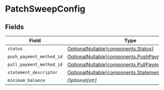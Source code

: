 # PatchSweepConfig


## Fields

| Field                                                                                              | Type                                                                                               | Required                                                                                           | Description                                                                                        |
| -------------------------------------------------------------------------------------------------- | -------------------------------------------------------------------------------------------------- | -------------------------------------------------------------------------------------------------- | -------------------------------------------------------------------------------------------------- |
| `status`                                                                                           | [OptionalNullable[components.Status]](../../models/components/status.md)                           | :heavy_minus_sign:                                                                                 | N/A                                                                                                |
| `push_payment_method_id`                                                                           | [OptionalNullable[components.PushPaymentMethodID]](../../models/components/pushpaymentmethodid.md) | :heavy_minus_sign:                                                                                 | N/A                                                                                                |
| `pull_payment_method_id`                                                                           | [OptionalNullable[components.PullPaymentMethodID]](../../models/components/pullpaymentmethodid.md) | :heavy_minus_sign:                                                                                 | N/A                                                                                                |
| `statement_descriptor`                                                                             | [OptionalNullable[components.StatementDescriptor]](../../models/components/statementdescriptor.md) | :heavy_minus_sign:                                                                                 | N/A                                                                                                |
| `minimum_balance`                                                                                  | *Optional[str]*                                                                                    | :heavy_minus_sign:                                                                                 | N/A                                                                                                |
